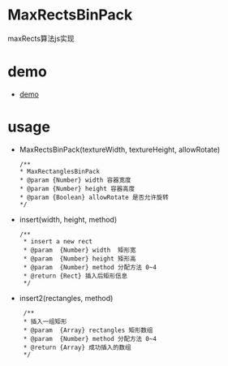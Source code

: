 # MaxRectsBinPack
maxRects算法js实现

# demo
* [demo](http://06wj.github.io/MaxRectsBinPack/demo/test.html)

# usage
* MaxRectsBinPack(textureWidth, textureHeight, allowRotate)

    ```
    /**
    * MaxRectanglesBinPack
    * @param {Number} width 容器宽度
    * @param {Number} height 容器高度
    * @param {Boolean} allowRotate 是否允许旋转
    */
    ```
* insert(width, height, method)

    ```
    /**
     * insert a new rect
     * @param  {Number} width  矩形宽
     * @param  {Number} height 矩形高
     * @param  {Number} method 分配方法 0~4
     * @return {Rect} 插入后矩形信息
     */
    ```
* insert2(rectangles, method)

    ```
     /**
     * 插入一组矩形
     * @param  {Array} rectangles 矩形数组
     * @param  {Number} method 分配方法 0~4
     * @return {Array} 成功插入的数组
     */
```


